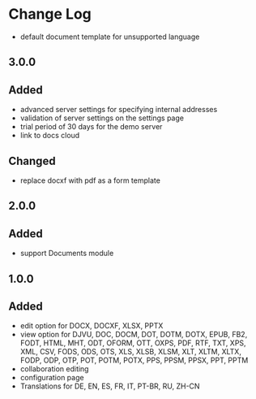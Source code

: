 # Change Log

-  default document template for unsupported language

## 3.0.0
## Added
- advanced server settings for specifying internal addresses
- validation of server settings on the settings page
- trial period of 30 days for the demo server
- link to docs cloud

## Changed
- replace docxf with pdf as a form template

## 2.0.0
## Added
- support Documents module

## 1.0.0
## Added
- edit option for DOCX, DOCXF, XLSX, PPTX
- view option for DJVU, DOC, DOCM, DOT, DOTM, DOTX, EPUB, FB2, FODT, HTML, MHT, ODT, OFORM, OTT, OXPS, PDF, RTF, TXT, XPS, XML, CSV, FODS, ODS, OTS, XLS, XLSB, XLSM, XLT, XLTM, XLTX, FODP, ODP, OTP, POT, POTM, POTX, PPS, PPSM, PPSX, PPT, PPTM
- collaboration editing
- configuration page
- Translations for DE, EN, ES, FR, IT, PT-BR, RU, ZH-CN
